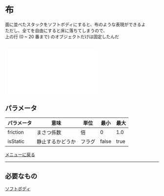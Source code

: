 # 布

面に並べたスタックをソフトボディにすると、布のような表現ができるよ  
ただし、全てを自由にすると床に落ちてしまうので、  
上の行 (0 ~ 20 番まで) のオブジェクトだけは固定したんだ  


## ![改造する](cloth/main.js)


## パラメータ
パラメータ | 意味 | 単位 | 最小 | 最大 
--- | --- | --- | --- | ---
friction | まさつ係数 | 倍 | 0 | 1.0
isStatic | 静止するかどうか | フラグ | false | true 


[メニューに戻る](index.html)

- - -

## 必要なもの

[ソフトボディ](softBody/index.html)
